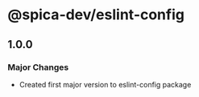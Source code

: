 # @spica-dev/eslint-config

## 1.0.0

### Major Changes

- Created first major version to eslint-config package
